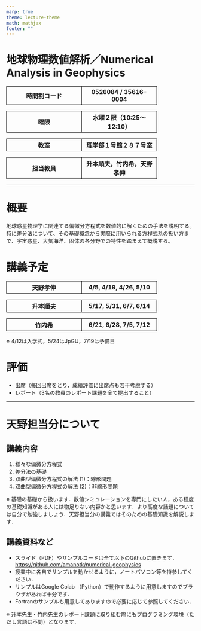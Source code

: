 ```yaml
---
marp: true
theme: lecture-theme
math: mathjax
footer: ""
---
```


<!--
_class: title
-->


<style>
img[alt~="center"] {
  display: block;
  margin: 0 auto;
}
</style>

$$
\renewcommand{\bm}[1]{{\boldsymbol{#1}}}
$$

# 地球物理数値解析／Numerical Analysis in Geophysics

<style scoped>
  table { table-layout: fixed; width: 80%; display:table; }
  td, th { border: 1px solid #000000; }
</style>

時間割コード	| 0526084 / 35616-0004
----------------|-------------------------

曜限			| 水曜２限（10:25〜12:10）
----------------|-------------------------

教室			| 理学部１号館２８７号室
----------------|-------------------------

担当教員		| 升本順夫，竹内希，天野孝伸
----------------|-------------------------

---
<style scoped>
  table { table-layout: fixed; width: 80%; display:table; }
  td, th { border: 1px solid #000000; }
</style>

# 概要
地球惑星物理学に関連する偏微分方程式を数値的に解くための手法を説明する。特に差分法について、その基礎概念から実際に用いられる方程式系の扱い方まで、宇宙惑星、大気海洋、固体の各分野での特性を踏まえて概説する。

# 講義予定
天野孝伸		| 4/5, 4/19, 4/26, 5/10
----------------|-------------------------

升本順夫		| 5/17, 5/31, 6/7, 6/14
----------------|-------------------------

竹内希			| 6/21, 6/28, 7/5, 7/12
----------------|-------------------------

※ 4/12は入学式，5/24はJpGU，7/19は予備日

# 評価
- 出席（毎回出席をとり，成績評価に出席点も若干考慮する）
- レポート（3名の教員のレポート課題を全て提出すること）


---
# 天野担当分について

## 講義内容
1. 様々な偏微分方程式
1. 差分法の基礎
1. 双曲型偏微分方程式の解法 (1)：線形問題
1. 双曲型偏微分方程式の解法 (2)：非線形問題

※ 基礎の基礎から扱います．数値シミュレーションを専門にしたい人，ある程度の基礎知識がある人には物足りない内容かと思います．より高度な話題については自分で勉強しましょう．天野担当分の講義ではそのための基礎知識を解説します．

## 講義資料など
- スライド（PDF）やサンプルコードは全て以下のGithubに置きます．
  https://github.com/amanotk/numerical-geophysics
- 授業中に各自でサンプルを動かせるように，ノートパソコン等を持参してください．
- サンプルはGoogle Colab （Python）で動作するように用意しますのでブラウザがあれば十分です．
- Fortranのサンプルも用意してありますので必要に応じて参照してください．

※ 升本先生・竹内先生のレポート課題に取り組む際にもプログラミング環境（ただし言語は不問）となります．
